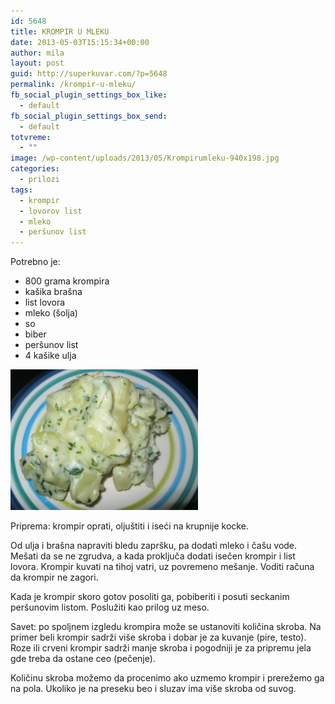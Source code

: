 ```yaml
---
id: 5648
title: KROMPIR U MLEKU
date: 2013-05-03T15:15:34+00:00
author: mila
layout: post
guid: http://superkuvar.com/?p=5648
permalink: /krompir-u-mleku/
fb_social_plugin_settings_box_like:
  - default
fb_social_plugin_settings_box_send:
  - default
totvreme:
  - ""
image: /wp-content/uploads/2013/05/Krompirumleku-940x198.jpg
categories:
  - prilozi
tags:
  - krompir
  - lovorov list
  - mleko
  - peršunov list
---
```

Potrebno je:

  * 800 grama krompira
  * kašika brašna
  * list lovora
  * mleko (šolja)
  * so
  * biber
  * peršunov list
  * 4 kašike ulja

<img class="alignnone size-medium wp-image-5649" src="/wp-content/uploads/2013/05/Krompirumleku-300x225.jpg" alt="Krompirumleku" width="300" height="225" /> 

Priprema: krompir oprati, oljuštiti i iseći na krupnije kocke.

Od ulja i brašna napraviti bledu zapršku, pa dodati mleko i čašu vode. Mešati da se ne zgrudva, a kada proključa dodati isečen krompir i list lovora. Krompir kuvati na tihoj vatri, uz povremeno mešanje. Voditi računa da krompir ne zagori.

Kada je krompir skoro gotov posoliti ga, pobiberiti i posuti seckanim peršunovim listom. Poslužiti kao prilog uz meso.

Savet: po spoljnem izgledu krompira može se ustanoviti količina skroba. Na primer beli krompir sadrži više skroba i dobar je za kuvanje (pire, testo). Roze ili crveni krompir sadrži manje skroba i pogodniji je za pripremu jela gde treba da ostane ceo (pečenje).

Količinu skroba možemo da procenimo ako uzmemo krompir i prerežemo ga na pola. Ukoliko je na preseku beo i sluzav ima više skroba od suvog.